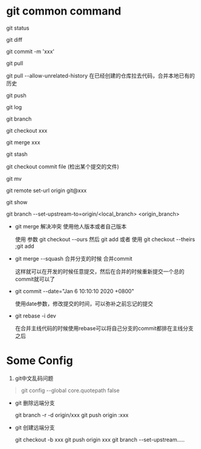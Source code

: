 # git common command

git status 

git diff

git commit -m 'xxx'

git pull

git pull --allow-unrelated-history 在已经创建的仓库拉去代码，合并本地已有的历史

git push

git log

git branch

git checkout xxx 

git merge xxx 

git stash

git checkout commit file  (检出某个提交的文件)

git mv

git remote set-url origin git@xxx

git show

git branch --set-upstream-to=origin/<local_branch> <origin_branch>



- git merge 解决冲突 使用他人版本或者自己版本

   使用 参数 git checkout --ours <file>
   然后 git add
   或者
   使用 git checkout --theirs <file>;git add

- git merge --squash 合并分支的时候 合并commit

  这样就可以在开发的时候任意提交，然后在合并的时候重新提交一个总的commit就可以了

- git commit --date="Jan 6 10:10:10 2020 +0800"

   使用date参数，修改提交的时间，可以弥补之前忘记的提交

- git rebase -i dev

  在合并主线代码的时候使用rebase可以将自己分支的commit都排在主线分支之后

# Some Config

1. git中文乱码问题

> git config --global core.quotepath false


- git 删除远端分支

  git branch -r -d origin/xxx
  git push origin :xxx


- git 创建远端分支

  git checkout -b xxx
  git push origin xxx
  git branch --set-upstream.....